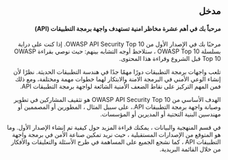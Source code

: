 <h2 dir='rtl' align='right'>مدخل  </h2>


<h4 dir='rtl' align='right'>مرحباً بك في أهم عشرة مخاظر امنية تستهدف واجهة برمجة التطبيقات (API)  </h4>

<p dir='rtl' align='right'> مرحبًا بك في الإصدار الأول من OWASP API Security Top 10. إذا كنت على دراية بسلسلة OWASP Top 10 ، ستلاحظ أوجه التشابه بينهم: حيث نوصي بقراءة OWASP Top 10  قبل الشروع وقراءة هذا المحتوى.
<p dir='rtl' align='right'> تلعب واجهات برمجة التطبيقات دورًا مهمًا جدًا في هندسة التطبيقات الحديثة. نظرًا لأن إنشاء الوعي الأمني في البرمجة الامنة والابتكار لهما خطوات مهمة ومختلفة، ومع ذلك فمن المهم التركيز على نقاط الضعف الأمنية الشائعة لواجهة برمجة التطبيقات API.
<p dir='rtl' align='right'> الهدف الأساسي من OWASP API Security Top 10 هو تثقيف المشاركين في تطوير وصيانة واجهة برمجة التطبيقات API.، على سبيل المثال ، المطورين أو المصممين أو مهندسين البنية التحتية أو المديرين أو المؤسسات.
<p dir='rtl' align='right'> في قسم المنهجية والبيانات ، يمكنك قراءة المزيد حول كيفية تم إنشاء الإصدار الأول. وما هو المتوقع  من الإصدارات المستقبلية ، حيث نريد تمكين صناعة الأمن في برمجة واجهة التطبيقات API ، كما نشجع الجميع على المساهمة في طرح الأسئلة والتعليقات والأفكار من خلال القائمة البريدية.

[1]: https://www.owasp.org/index.php/OWASP_API_Security_Project
[2]: ./0xd0-about-data.md
[3]: https://github.com/OWASP/API-Security
[4]: https://groups.google.com/a/owasp.org/forum/#!forum/api-security-project
